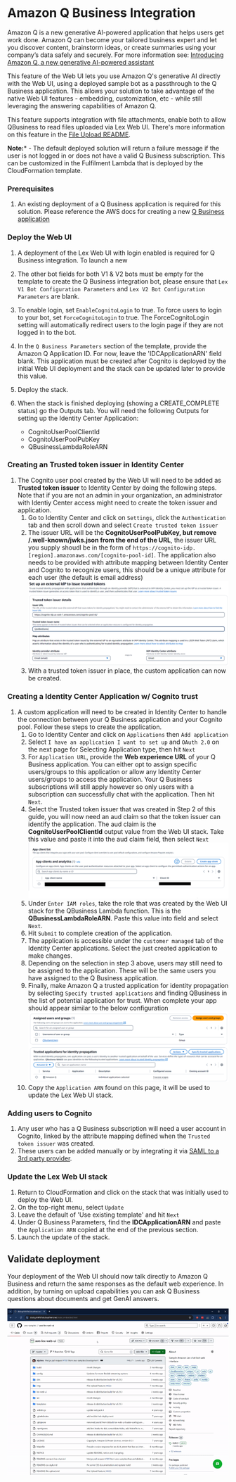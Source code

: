 # Amazon Q Business Integration

Amazon Q is a new generative AI-powered application that helps users get work done. Amazon Q can become your tailored business expert and let you discover content, brainstorm ideas, or create summaries using your company’s data safely and securely. For more information see: [Introducing Amazon Q, a new generative AI-powered assistant](https://aws.amazon.com/blogs/aws/introducing-amazon-q-a-new-generative-ai-powered-assistant-preview)

This feature of the Web UI lets you use Amazon Q's generative AI directly with the Web UI, using a deployed sample bot as a passthrough to the Q Business application. This allows your solution to take advantage of the native Web UI features - embedding, customization, etc - while still leveraging the answering capabilities of Amazon Q.

This feature supports integration with file attachments, enable both to allow QBusiness to read files uploaded via Lex Web UI. There's more information on this feature in the [File Upload README](https://github.com/aws-samples/aws-lex-web-ui/blob/master/README-file-upload.md). 

**Note:*** - The default deployed solution will return a failure message if the user is not logged in or does not have a valid Q Business subscription. This can be customized in the Fulfilment Lambda that is deployed by the CloudFormation template.

### Prerequisites
1. An existing deployment of a Q Business application is required for this solution. Please reference the AWS docs for creating a new [Q Business application](https://docs.aws.amazon.com/amazonq/latest/qbusiness-ug/create-application.html)

### Deploy the Web UI
1. A deployment of the Lex Web UI with login enabled is required for Q Business integration. To launch a new 

2. The other bot fields for both V1 & V2 bots must be empty for the template to create the Q Business integration bot, please ensure that `Lex V1 Bot Configuration Parameters` and `Lex V2 Bot Configuration Parameters` are blank.

3. To enable login, set `EnableCognitoLogin` to true. To force users to login to your bot, set `ForceCognitoLogin` to true. The ForceCognitoLogin setting will automatically redirect users to the login page if they are not logged in to the bot. 

4. In the `Q Business Parameters` section of the template, provide the Amazon Q Application ID. For now, leave the 'IDCApplicationARN' field blank. This application must be created after Cognito is deployed by the initial Web UI deployment and the stack can be updated later to provide this value.

5. Deploy the stack.

6. When the stack is finished deploying (showing a CREATE_COMPLETE status) go the Outputs tab. You will need the following Outputs for setting up the Identity Center Application:
    - CognitoUserPoolClientId
    - CognitoUserPoolPubKey
    - QBusinessLambdaRoleARN

### Creating an Trusted token issuer in Identity Center

1. The Cognito user pool created by the Web UI will need to be added as **Trusted token issuer** to Identity Center by doing the following steps. Note that if you are not an admin in your organization, an administrator with Identiy Center access might need to create the token issuer and application.
    1. Go to Identity Center and click on `Settings`, click the `Authentication` tab and then scroll down and select `Create trusted token issuer`
    2. The issuer URL will be the **CognitoUserPoolPubKey, but remove /.well-known/jwks.json from the end of the URL**, the issuer URL you supply shoudl be in the form of  `https://cognito-idp.[region].amazonaws.com/[cognito-pool-id]`. The application also needs to be provided with attribute mapping between Identity Center and Cognito to recognize users, this should be a unique attribute for each user (the default is email address)
        ![Issuer](./img//token-issuer.PNG)
    3. With a trusted token issuer in place, the custom application can now be created.

### Creating a Identity Center Application w/ Cognito trust

1. A custom application will need to be created in Identity Center to handle the connection between your Q Business application and your Cognito pool. Follow these steps to create the application.
    1. Go to Identity Center and click on `Applications` then `Add application`
    2. Select `I have an application I want to set up` and `OAuth 2.0` on the next page for Selecting Application type, then hit `Next`
    3. For `Application URL`, provide the **Web experience URL** of your Q Business application. You can either opt to assign specific users/groups to this application or allow any Identity Center users/groups to access the application. Your Q Business subscriptions will still apply however so only users with a subscription can successfully chat with the application. Then hit `Next`.
    4. Select the Trusted token issuer that was created in Step 2 of this guide, you will now need an aud claim so that the token issuer can identify the application. The aud claim is the **CognitoUserPoolClientId** output value from the Web UI stack. Take this value and paste it into the aud claim field, then select `Next`
        ![Claim](./img//aud-claim.PNG)
    5. Under `Enter IAM roles`, take the role that was created by the Web UI stack for the QBusiness Lambda function. This is the **QBusinessLambdaRoleARN**. Paste this value into field and select `Next`.
    6. Hit `Submit` to complete creation of the application.
    7. The application is accessible under the `customer managed` tab of the Identity Center applications. Select the just created application to make changes. 
    8. Depending on the selection in step 3 above, users may still need to be assigned to the application. These will be the same users you have assigned to the Q Business application.
    7. Finally, make Amazon Q a trusted application for identity propagation by selecting `Specify trusted applications` and finding QBusiness in the list of potential application for trust. When complete your app should appear similar to the below configuration
        ![IdentityPropagation](./img//identity-propagation.PNG)
    8. Copy the `Application ARN` found on this page, it will be used to update the Lex Web UI stack.

### Adding users to Cognito

1. Any user who has a Q Business subscription will need a user account in Cognito, linked by the attribute mapping defined when the `Trusted token issuer` was created.
2. These users can be added manually or by integrating it via [SAML to a 3rd party provider](https://docs.aws.amazon.com/cognito/latest/developerguide/cognito-user-pools-integrating-3rd-party-saml-providers.html).


### Update the Lex Web UI stack

1. Return to CloudFormation and click on the stack that was initially used to deploy the Web UI.
2. On the top-right menu, select `Update`
3. Leave the default of 'Use existing template' and hit `Next`
4. Under Q Business Parameters, find the **IDCApplicationARN** and paste the `Application ARN` copied at the end of the previous section.
5. Launch the update of the stack.

## Validate deployment

Your deployment of the Web UI should now talk directly to Amazon Q Business and return the same responses as the default web experience. In addition, by turning on upload capabilities you can ask Q Business questions about documents and get GenAI answers.

 ![QBusinessDemo](./img//QBusiness.gif)